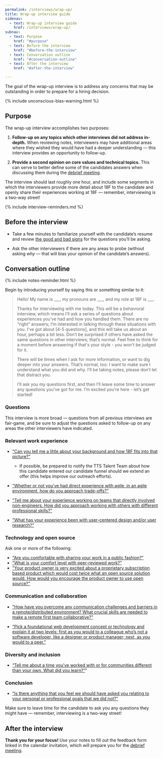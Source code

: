 ```yaml
---
permalink: /interviews/wrap-up/
title: Wrap-up interview guide
sidenav:
  - text: Wrap-up interview guide
    href: /interviews/wrap-up/
subnav:
  - text: Purpose
    href: "#purpose"
  - text: Before the interview
    href: "#before-the-interview"
  - text: Conversation outline
    href: "#conversation-outline"
  - text: After the interview
    href: "#after-the-interview"

---
```


The goal of the wrap-up interview is to address any concerns that may be outstanding in order to prepare for a hiring decision.

{% include unconscious-bias-warning.html %}

## Purpose

The wrap-up interview accomplishes two purposes:

1. **Follow-up on any topics which other interviews did not address in-depth.** When reviewing notes, interviewers may have additional areas where they wished they would have had a deeper understanding — this interview provides an opportunity to follow-up.

2. **Provide a second opinion on core values and technical topics.** This can serve to better define some of the candidates answers when discussing them during the [debrief meeting]({{site.baseurl}}/debrief/).

The interview should last roughly one hour, and include some segments in which the interviewers provide more detail about 18F to the candidate and openly share their experiences working at 18F — remember, interviewing is a two-way street!

{% include interview-reminders.md %}

## Before the interview

- Take a few minutes to familiarize yourself with the candidate’s resume and review [the good and bad signs](https://docs.google.com/document/d/1Z9A0WJFJj_Vo975RkuzQQazEOSJTPixiiahrtlNOBiI/edit#heading=h.gnx56b2uwyx7) for the questions you’ll be asking.

- Ask the other interviewers if there are any areas to probe (without asking *why* — that will bias your opinion of the candidate’s answers).

## Conversation outline

{% include notes-reminder.html %}

Begin by introducing yourself by saying this or something similar to it:

> Hello! My name is \_\_\_, my pronouns are \_\_\_, and my role at 18F is \_\_\_.
>
> Thanks for interviewing with me today. This will be a behavioral interview, which means I’ll ask a series of questions about experiences you’ve had and how you handled them. There are no “right” answers; I’m interested in talking through these situations with you. I’ve got about [4-5 questions], and this will take us about an hour, perhaps a bit less. Don’t be surprised if others have asked the same questions in other interviews; that’s normal. Feel free to think for a moment before answering if that's your style - you won't be judged for it.
>
> There will be times when I ask for more information, or want to dig deeper into your answers. That’s normal, too: I want to make sure I understand what you did and why. I’ll be taking notes, please don’t let that distract you.
>
> I’ll ask you my questions first, and then I’ll leave some time to answer any questions you’ve got for me. I’m excited you’re here - let’s get started!

### Questions

This interview is more broad — questions from all previous interviews are fair-game, and be sure to adjust the questions asked to follow-up on any areas the other interviewers have indicated.

### Relevant work experience

- ["Can you tell me a little about your background and how 18F fits into that picture?"](https://docs.google.com/document/d/1oYmx_93-mq2QrqICCo8SNk8hHmnPPonPA1kg0vhy540/edit#heading=h.6qssbuvkhie2)

  - If possible, be prepared to notify the TTS Talent Team about how this candidate entered our candidate funnel should we extend an offer (this helps improve our outreach efforts).

- ["Whether or not you’ve had direct experience with agile, in an agile environment, how do you approach trade-offs?"](https://docs.google.com/document/d/1Z9A0WJFJj_Vo975RkuzQQazEOSJTPixiiahrtlNOBiI/edit#heading=h.d4ctqn683zxs)

- ["Tell me about your experience working on teams that directly involved non-engineers. How did you approach working with others with different professional skills?"](https://docs.google.com/document/d/1Z9A0WJFJj_Vo975RkuzQQazEOSJTPixiiahrtlNOBiI/edit#heading=h.p2cr6nh5culs)

- ["What has your experience been with user-centered design and/or user research?"](https://docs.google.com/document/d/1Z9A0WJFJj_Vo975RkuzQQazEOSJTPixiiahrtlNOBiI/edit#heading=h.1407do81qrqo)

### Technology and open source
Ask one or more of the following:
- ["Are you comfortable with sharing your work in a public fashion?"](https://docs.google.com/document/d/1Z9A0WJFJj_Vo975RkuzQQazEOSJTPixiiahrtlNOBiI/edit#heading=h.hmo4ig69x3qn)
- ["What is your comfort level with peer-reviewed work?"](https://docs.google.com/document/d/1Z9A0WJFJj_Vo975RkuzQQazEOSJTPixiiahrtlNOBiI/edit#heading=h.hmo4ig69x3qn)
- ["Your product owner is very excited about a proprietary subscription based product which would cost twice what an open source solution would. How would you encourage the product owner to use open source?"](https://docs.google.com/document/d/1Z9A0WJFJj_Vo975RkuzQQazEOSJTPixiiahrtlNOBiI/edit#heading=h.hmo4ig69x3qn)

### Communication and collaboration
- ["How have you overcome any communication challenges and barriers in a remote/distributed environment? What crucial skills are needed to make a remote first team collaborative?"](https://docs.google.com/document/d/1Z9A0WJFJj_Vo975RkuzQQazEOSJTPixiiahrtlNOBiI/edit#heading=h.3eohpexz765y)

- [“Pick a foundational web development concept or technology and explain it at two levels: first as you would to a colleague who’s not a software developer, like a designer or product manager; next, as you would to a peer."](https://docs.google.com/document/d/1Z9A0WJFJj_Vo975RkuzQQazEOSJTPixiiahrtlNOBiI/edit#heading=h.d811gtybsywx)

### Diversity and inclusion
- [“Tell me about a time you’ve worked with or for communities different than your own. What did you learn?”](https://docs.google.com/document/d/1Z9A0WJFJj_Vo975RkuzQQazEOSJTPixiiahrtlNOBiI/edit#heading=h.6z03t2jik0y6)"

### Conclusion

- ["Is there anything that you feel we should have asked you relating to your personal or professional goals that we did not?"](https://docs.google.com/document/d/1Z9A0WJFJj_Vo975RkuzQQazEOSJTPixiiahrtlNOBiI/edit#heading=h.a4271815jmvt)


Make sure to leave time for the candidate to ask you any questions they might have — remember, interviewing is a two-way street!

## After the interview

**Thank you for your focus!** Use your notes to fill out the feedback form linked in the calendar invitation, which will prepare you for the [debrief meeting]({{site.baseurl}}/debrief/).

